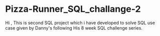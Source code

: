 # Pizza-Runner_SQL_challange-2
Hi , This is second SQL project which i have developed to solve SQL use case given by Danny's following His 8 week SQL challenge series.
